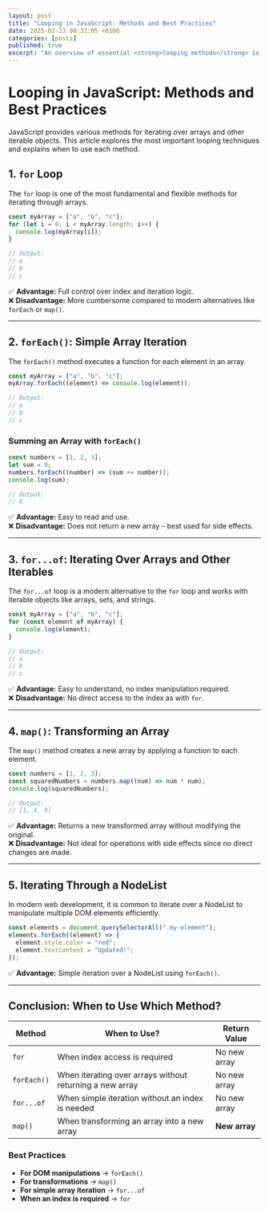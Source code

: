 ```yaml
---
layout: post
title: "Looping in JavaScript: Methods and Best Practices"
date: 2025-02-23 00:32:05 +0100
categories: [posts]
published: true
excerpt: "An overview of essential <strong>looping methods</strong> in JavaScript with examples and best practices."
---
```


# Looping in JavaScript: Methods and Best Practices

JavaScript provides various methods for iterating over arrays and other iterable objects. This article explores the most important looping techniques and explains when to use each method.

## 1. `for` Loop

The `for` loop is one of the most fundamental and flexible methods for iterating through arrays.

```javascript
const myArray = ["a", "b", "c"];
for (let i = 0; i < myArray.length; i++) {
  console.log(myArray[i]);
}

// Output:
// a
// b
// c
```

✅ **Advantage:** Full control over index and iteration logic.  
❌ **Disadvantage:** More cumbersome compared to modern alternatives like `forEach` or `map()`.

---

## 2. `forEach()`: Simple Array Iteration

The `forEach()` method executes a function for each element in an array.

```javascript
const myArray = ["a", "b", "c"];
myArray.forEach((element) => console.log(element));

// Output:
// a
// b
// c
```

### **Summing an Array with `forEach()`**

```javascript
const numbers = [1, 2, 3];
let sum = 0;
numbers.forEach((number) => (sum += number));
console.log(sum);

// Output:
// 6
```

✅ **Advantage:** Easy to read and use.  
❌ **Disadvantage:** Does not return a new array – best used for side effects.

---

## 3. `for...of`: Iterating Over Arrays and Other Iterables

The `for...of` loop is a modern alternative to the `for` loop and works with iterable objects like arrays, sets, and strings.

```javascript
const myArray = ["a", "b", "c"];
for (const element of myArray) {
  console.log(element);
}

// Output:
// a
// b
// c
```

✅ **Advantage:** Easy to understand, no index manipulation required.  
❌ **Disadvantage:** No direct access to the index as with `for`.

---

## 4. `map()`: Transforming an Array

The `map()` method creates a new array by applying a function to each element.

```javascript
const numbers = [1, 2, 3];
const squaredNumbers = numbers.map((num) => num * num);
console.log(squaredNumbers);

// Output:
// [1, 4, 9]
```

✅ **Advantage:** Returns a new transformed array without modifying the original.  
❌ **Disadvantage:** Not ideal for operations with side effects since no direct changes are made.

---

## 5. Iterating Through a NodeList

In modern web development, it is common to iterate over a NodeList to manipulate multiple DOM elements efficiently.

```javascript
const elements = document.querySelectorAll(".my-element");
elements.forEach((element) => {
  element.style.color = "red";
  element.textContent = "Updated!";
});
```

✅ **Advantage:** Simple iteration over a NodeList using `forEach()`.

---

## Conclusion: When to Use Which Method?

| Method      | When to Use?                                             | Return Value  |
| ----------- | -------------------------------------------------------- | ------------- |
| `for`       | When index access is required                            | No new array  |
| `forEach()` | When iterating over arrays without returning a new array | No new array  |
| `for...of`  | When simple iteration without an index is needed         | No new array  |
| `map()`     | When transforming an array into a new array              | **New array** |

### **Best Practices**

- **For DOM manipulations** → `forEach()`
- **For transformations** → `map()`
- **For simple array iteration** → `for...of`
- **When an index is required** → `for`
